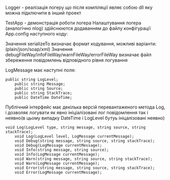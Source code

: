 Logger - реалізація логеру що після компіляції являє собою dll яку можна підключити в інший проект 

TestApp - демонстрація роботи логера
Налаштування логера (аналогічно nlog) здійснюются додаванням до файлу конфігурації App.config наступного коду:

  <appSettings>
    <add key="serializeTo" value="plain" />
    <add key="debugFileWay" value="LogFiles\debug.txt" />
    <add key="infoFileWay" value="LogFiles\info.txt" />
    <add key="warnFileWay" value="LogFiles\warn.txt" />
    <add key="errorFileWay" value="LogFiles\error.txt" />
  </appSettings>

Значення serializeTo визначає формат кодування, можливі варіанти:(plain/json/soap/xml)
Значення debugFileWay/infoFileWay/warnFileWay/errorFileWay визначає файл збереження повідомлень відповідного рівня логування

LogMessage має наступні поля:

	public string LogLevel;
        public string Message;
        public string Source;
        public string StackTrace;
        public DateTime DateTime;

Публічний інтерфейс має декілька версій перевантаженого метода Log, і дозволяє логувати як явно ініціалізовані лог повідомлення
так і неявно(в цьому випадку DateTime і LogLevel бутуь ініцалізовані неявно)

	void Log(LogLevel type, string message, string source, string stackTrace);
        void Log(LogLevel level, LogMessage currentMessage);
        void Debug(string message, string source, string stackTrace);
        void Debug(LogMessage currentMessage);
        void Info(string message, string source);
        void Info(LogMessage currentMessage);
        void Warn(string message, string source, string stackTrace);
        void Warn(LogMessage currentMessage);
        void Error(string message, string source, string stackTrace);
        void Error(LogMessage currentMessage);
